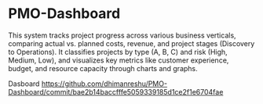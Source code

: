 # PMO-Dashboard
This system tracks project progress across various business verticals, comparing actual vs. planned costs, revenue, and project stages (Discovery to Operations). It classifies projects by type (A, B, C) and risk (High, Medium, Low), and visualizes key metrics like customer experience, budget, and resource capacity through charts and graphs.


Dasboard
https://github.com/dhimanreshu/PMO-Dashboard/commit/bae2b14baccfffe5059339185d1ce2f1e6704fae
